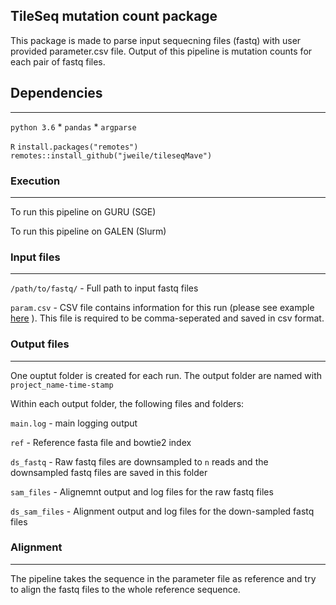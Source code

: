 ## TileSeq mutation count package

This package is made to parse input sequecning files (fastq) with user provided parameter.csv file.
Output of this pipeline is mutation counts for each pair of fastq files. 

## Dependencies
---

`python 3.6`
	* `pandas`
	* `argparse`
	
`R`
	```
	install.packages("remotes")
	remotes::install_github("jweile/tileseqMave")
	```

### Execution
---

To run this pipeline on GURU (SGE)


To run this pipeline on GALEN (Slurm)


### Input files
---

`/path/to/fastq/` - Full path to input fastq files 

`param.csv` - CSV file contains information for this run (please see example
[here](https://docs.google.com/spreadsheets/d/1tIblmIFgOApPNzWN2KUwj8BKzBiJ1pOL7R4AOUGrqvE/edit?usp=sharing)
).
This file is required to be comma-seperated and saved in csv format. 


### Output files
---

One ouptut folder is created for each run. The output folder are named with `project_name-time-stamp`

Within each output folder, the following files and folders:

`main.log` - main logging output 

`ref` - Reference fasta file and bowtie2 index

`ds_fastq` - Raw fastq files are downsampled to `n` reads and the downsampled fastq files are saved
in this folder

`sam_files` - Alignemnt output and log files for the raw fastq files

`ds_sam_files` - Alignment output and log files for the down-sampled fastq files


### Alignment
---

The pipeline takes the sequence in the parameter file as reference and try to align the fastq files
to the whole reference sequence. 
